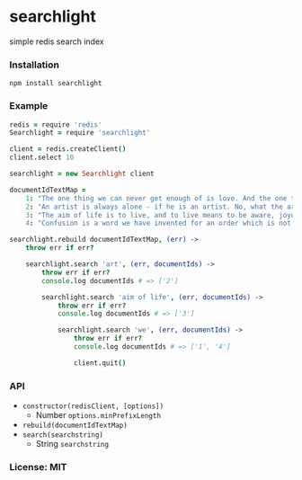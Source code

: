 # searchlight

simple redis search index

### Installation

```
npm install searchlight
```

### Example

```coffeescript
redis = require 'redis'
Searchlight = require 'searchlight'

client = redis.createClient()
client.select 10

searchlight = new Searchlight client

documentIdTextMap =
    1: "The one thing we can never get enough of is love. And the one thing we never give enough is love."
    2: "An artist is always alone - if he is an artist. No, what the artist needs is loneliness."
    3: "The aim of life is to live, and to live means to be aware, joyously, drunkenly, serenely, divinely aware."
    4: "Confusion is a word we have invented for an order which is not understood."

searchlight.rebuild documentIdTextMap, (err) ->
    throw err if err?

    searchlight.search 'art', (err, documentIds) ->
        throw err if err?
        console.log documentIds # => ['2']

        searchlight.search 'aim of life', (err, documentIds) ->
            throw err if err?
            console.log documentIds # => ['3']

            searchlight.search 'we', (err, documentIds) ->
                throw err if err?
                console.log documentIds # => ['1', '4']

                client.quit()
```

### API

- `constructor(redisClient, [options])`
    - Number `options.minPrefixLength`
- `rebuild(documentIdTextMap)`
- `search(searchstring)`
    - String `searchstring`

### License: MIT
